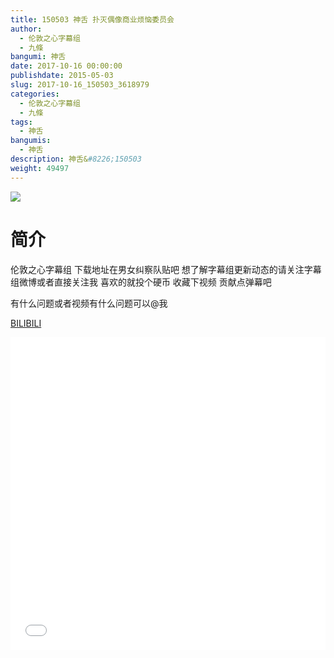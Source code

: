 ```yaml
---
title: 150503 神舌 扑灭偶像商业烦恼委员会
author: 
  - 伦敦之心字幕组
  - 九條
bangumi: 神舌
date: 2017-10-16 00:00:00
publishdate: 2015-05-03
slug: 2017-10-16_150503_3618979
categories: 
  - 伦敦之心字幕组
  - 九條
tags: 
  - 神舌
bangumis: 
  - 神舌
description: 神舌&#8226;150503
weight: 49497
---
```


![](https://i.imgur.com/IRCBRdP.jpg)

# 简介  
伦敦之心字幕组 下载地址在男女纠察队贴吧 想了解字幕组更新动态的请关注字幕组微博或者直接关注我 喜欢的就投个硬币 收藏下视频 贡献点弹幕吧


有什么问题或者视频有什么问题可以@我

  [BILIBILI](https://www.bilibili.com/video/av3618979/)


  <iframe src="//www.bilibili.com/html/html5player.html?cid=5783442&aid=3618979" width="100%" height="500" frameborder="0" allowfullscreen="allowfullscreen"></iframe>
